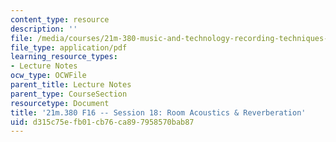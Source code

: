 ```yaml
---
content_type: resource
description: ''
file: /media/courses/21m-380-music-and-technology-recording-techniques-and-audio-production-fall-2016/d315c75efb01cb76ca897958570bab87_MIT21M_380F16_ses18_note.pdf
file_type: application/pdf
learning_resource_types:
- Lecture Notes
ocw_type: OCWFile
parent_title: Lecture Notes
parent_type: CourseSection
resourcetype: Document
title: '21m.380 F16 -- Session 18: Room Acoustics & Reverberation'
uid: d315c75e-fb01-cb76-ca89-7958570bab87
---
```

